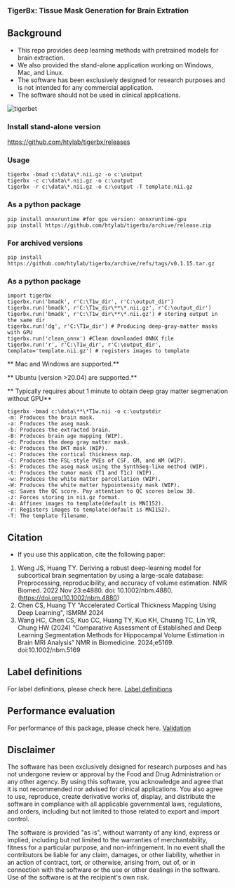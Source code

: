 ### TigerBx: Tissue Mask Generation for Brain Extration

## Background

* This repo provides deep learning methods with pretrained models for brain extraction.
* We also provided the stand-alone application working on Windows, Mac, and Linux.
* The software has been exclusively designed for research purposes and is not intended for any commercial application.
* The software should not be used in clinical applications.

![tigerbet](./doc/tigerbx.png)

### Install stand-alone version
https://github.com/htylab/tigerbx/releases

### Usage

    tigerbx -bmad c:\data\*.nii.gz -o c:\output
    tigerbx -c c:\data\*.nii.gz -o c:\output
    tigerbx -r c:\data\*.nii.gz -o c:\output -T template.nii.gz

### As a python package

    pip install onnxruntime #for gpu version: onnxruntime-gpu
    pip install https://github.com/htylab/tigerbx/archive/release.zip

### For archived versions
    pip install https://github.com/htylab/tigerbx/archive/refs/tags/v0.1.15.tar.gz

### As a python package

    import tigerbx
    tigerbx.run('bmadk', r'C:\T1w_dir', r'C:\output_dir')
    tigerbx.run('bmadk', r'C:\T1w_dir\**\*.nii.gz', r'C:\output_dir')
    tigerbx.run('bmadk', r'C:\T1w_dir\**\*.nii.gz') # storing output in the same dir
    tigerbx.run('dg', r'C:\T1w_dir') # Producing deep-gray-matter masks with GPU
    tigerbx.run('clean_onnx') #Clean downloaded ONNX file
    tigerbx.run('r', r'C:\T1w_dir', r'C:\output_dir', template='template.nii.gz') # registers images to template


** Mac and Windows  are supported.**

** Ubuntu (version >20.04)  are supported.**

** Typically requires about 1 minute to obtain deep gray matter segmenation without GPU**

```
tigerbx -bmad c:\data\**\*T1w.nii -o c:\outputdir
-m: Produces the brain mask.
-a: Produces the aseg mask.
-b: Produces the extracted brain.
-B: Produces brain age mapping (WIP).
-d: Produces the deep gray matter mask.
-k: Produces the DKT mask (WIP).
-c: Produces the cortical thickness map.
-C: Produces the FSL-style PVEs of CSF, GM, and WM (WIP).
-S: Produces the aseg mask using the SynthSeg-like method (WIP).
-t: Produces the tumor mask (T1 and T1c) (WIP).
-w: Produces the white matter parcellation (WIP).
-W: Produces the white matter hypointensity mask (WIP).
-q: Saves the QC score. Pay attention to QC scores below 30.
-z: Forces storing in nii.gz format.
-A: Affines images to template(default is MNI152).
-r: Registers images to template(default is MNI152).
-T: The template filename.
```
## Citation

* If you use this application, cite the following paper:

1. Weng JS, Huang TY. Deriving a robust deep-learning model for subcortical brain segmentation by using a large-scale database: Preprocessing, reproducibility, and accuracy of volume estimation. NMR Biomed. 2022 Nov 23:e4880. doi: 10.1002/nbm.4880. (https://doi.org/10.1002/nbm.4880)
2. Chen CS, Huang TY "Accelerated Cortical Thickness Mapping Using Deep Learning", ISMRM 2024
3. Wang HC, Chen CS, Kuo CC, Huang TY, Kuo KH, Chuang TC, Lin YR, Chung HW (2024) “Comparative Assessment of Established and Deep Learning Segmentation Methods for Hippocampal Volume Estimation in Brain MRI Analysis” NMR in Biomedicine. 2024;e5169. doi:10.1002/nbm.5169

## Label definitions

For label definitions, please check here. [Label definitions](doc/seglabel.md)

## Performance evaluation

For performance of this package, please check here. [Validation](doc/validation.md)

## Disclaimer

The software has been exclusively designed for research purposes and has not undergone review or approval by the Food and Drug Administration or any other agency. By using this software, you acknowledge and agree that it is not recommended nor advised for clinical applications.  You also agree to use, reproduce, create derivative works of, display, and distribute the software in compliance with all applicable governmental laws, regulations, and orders, including but not limited to those related to export and import control.

The software is provided "as is", without warranty of any kind, express or implied, including but not limited to the warranties of merchantability, fitness for a particular purpose, and non-infringement. In no event shall the contributors be liable for any claim, damages, or other liability, whether in an action of contract, tort, or otherwise, arising from, out of, or in connection with the software or the use or other dealings in the software. Use of the software is at the recipient's own risk.



